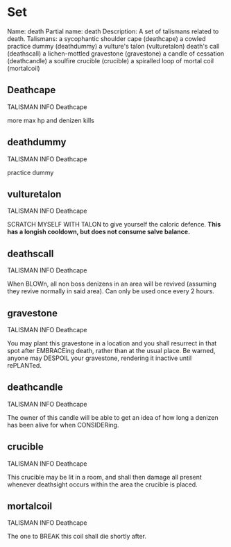 # Set
Name: death
    Partial name: 
        death
    Description: 
        A set of talismans related to death.
    Talismans:
        a sycophantic shoulder cape (deathcape)
        a cowled practice dummy (deathdummy)
        a vulture's talon (vulturetalon)
        death's call (deathscall)
        a lichen-mottled gravestone (gravestone)
        a candle of cessation (deathcandle)
        a soulfire crucible (crucible)
        a spiralled loop of mortal coil (mortalcoil)

## Deathcape
TALISMAN INFO Deathcape

more max hp and denizen kills

## deathdummy
TALISMAN INFO Deathcape

practice dummy

## vulturetalon
TALISMAN INFO Deathcape

SCRATCH MYSELF WITH TALON to give yourself the caloric defence. 
**This has a longish cooldown, but does not consume salve balance.**

## deathscall
TALISMAN INFO Deathcape

When BLOWn, all non boss denizens in an area will be revived (assuming they revive normally
in said area). Can only be used once every 2 hours.

## gravestone
TALISMAN INFO Deathcape

You may plant this gravestone in a location and you shall resurrect in that spot after
EMBRACEing death, rather than at the usual place. Be warned, anyone may DESPOIL your gravestone, 
rendering it inactive until rePLANTed.

## deathcandle
TALISMAN INFO Deathcape

The owner of this candle will be able to get an idea of how long a denizen has been alive for
when CONSIDERing.

## crucible
TALISMAN INFO Deathcape

This crucible may be lit in a room, and shall then damage all present whenever deathsight
occurs within the area the crucible is placed.

## mortalcoil
TALISMAN INFO Deathcape

The one to BREAK this coil shall die shortly after.


